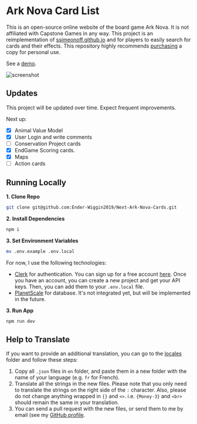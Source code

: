 # Ark Nova Card List

This is an open-source online website of the board game Ark Nova. It is not affiliated with Capstone Games in any way.
This project is an reimplementation of [ssimeonoff.github.io](https://github.com/ssimeonoff/ssimeonoff.github.io) and for players to easily search for cards and their effects. This repository highly recommends [purchasing](https://capstone-games.com/board-games/ark-nova/) a copy for personal use.

See a [demo](https://ark-nova.ender-wiggin.com/).

![screenshot](https://ender-picgo.oss-cn-shenzhen.aliyuncs.com/img/CleanShot%202023-07-12%20at%2018.02.20@2x.jpg)

## Updates

This project will be updated over time.
Expect frequent improvements.

Next up:

- [x] Animal Value Model
- [x] User Login and write comments
- [ ] Conservation Project cards
- [x] EndGame Scoring cards.
- [x] Maps
- [ ] Action cards

## Running Locally

**1. Clone Repo**

```bash
git clone git@github.com:Ender-Wiggin2019/Next-Ark-Nova-Cards.git
```

**2. Install Dependencies**

```bash
npm i
```

**3. Set Environment Variables**

```bash
mv .env.example .env.local
```

For now, I use the following technologies:

- [Clerk](https://www.clerk.dev/) for authentication. You can sign up for a free account [here](https://www.clerk.dev/). Once you have an account, you can create a new project and get your API keys. Then, you can add them to your `.env.local` file.
- [PlanetScale](https://www.planetscale.com/) for database. It's not integrated yet, but will be implemented in the future.

**3. Run App**

```bash
npm run dev
```

## Help to Translate

If you want to provide an additional translation, you can go to the [locales](https://github.com/Ender-Wiggin2019/Next-Ark-Nova-Cards/tree/main/public/locales) folder and follow these steps:

1. Copy all `.json` files in `en` folder, and paste them in a new folder with the name of your language (e.g. `fr` for French).
2. Translate all the strings in the new files. Please note that you only need to translate the strings on the right side of the `:` character. Also, please do not change anything wrapped in `{}` and `<>`. i.e. `{Money-3}` and `<br>` should remain the same in your translation.
3. You can send a pull request with the new files, or send them to me by email (see my [GitHub profile](https://github.com/Ender-Wiggin2019).
